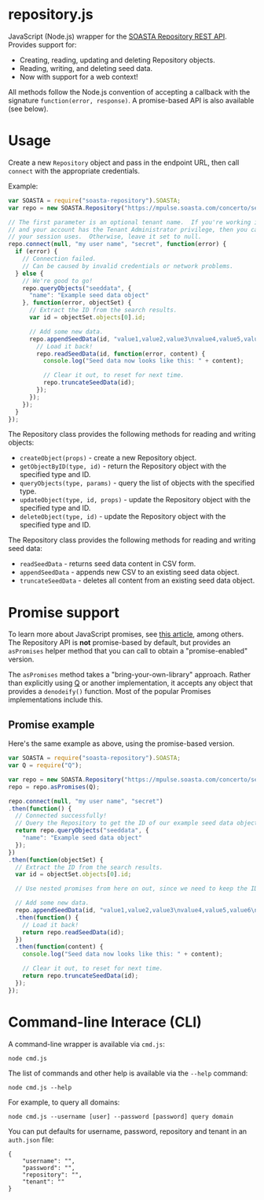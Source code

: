 # repository.js
JavaScript (Node.js) wrapper for the [SOASTA Repository REST API](http://cdn.soasta.com/productresource/api/repository_api/index.html).  Provides support for:

* Creating, reading, updating and deleting Repository objects.
* Reading, writing, and deleting seed data.
* Now with support for a web context!

All methods follow the Node.js convention of accepting a callback with the signature `function(error, response)`.  A promise-based API is also available (see below).

# Usage
Create a new `Repository` object and pass in the endpoint URL, then call `connect` with the appropriate credentials.

Example:
```JavaScript
var SOASTA = require("soasta-repository").SOASTA;
var repo = new SOASTA.Repository("https://mpulse.soasta.com/concerto/services/rest/RepositoryService/v1");

// The first parameter is an optional tenant name.  If you're working in a multi-tenant environment,
// and your account has the Tenant Administrator privilege, then you can use this to control which tenant
// your session uses.  Otherwise, leave it set to null.
repo.connect(null, "my user name", "secret", function(error) {
  if (error) {
    // Connection failed.
    // Can be caused by invalid credentials or network problems.
  } else {
    // We're good to go!
    repo.queryObjects("seeddata", {
      "name": "Example seed data object"
    }, function(error, objectSet) {
      // Extract the ID from the search results.
      var id = objectSet.objects[0].id;

      // Add some new data.
      repo.appendSeedData(id, "value1,value2,value3\nvalue4,value5,value6\nvalue7,value8,value9", function(error) {
        // Load it back!
        repo.readSeedData(id, function(error, content) {
          console.log("Seed data now looks like this: " + content);

          // Clear it out, to reset for next time.
          repo.truncateSeedData(id);
        });
      });
    });
  }
});
```

The Repository class provides the following methods for reading and writing objects:

* `createObject(props)` - create a new Repository object.
* `getObjectByID(type, id)` - return the Repository object with the specified type and ID.
* `queryObjects(type, params)` - query the list of objects with the specified type.
* `updateObject(type, id, props)` - update the Repository object with the specified type and ID.
* `deleteObject(type, id)` - update the Repository object with the specified type and ID.

The Repository class provides the following methods for reading and writing seed data:

* `readSeedData` - returns seed data content in CSV form.
* `appendSeedData` - appends new CSV to an existing seed data object.
* `truncateSeedData` - deletes all content from an existing seed data object.

# Promise support
To learn more about JavaScript promises, see [this article](http://www.html5rocks.com/en/tutorials/es6/promises/), among others.  The Repository API is **not** promise-based by default, but provides an `asPromises` helper method that you can call to obtain a "promise-enabled" version.

The `asPromises` method takes a "bring-your-own-library" approach.  Rather than explicitly using [Q](https://github.com/kriskowal/q) or another implementation, it accepts any object that provides a `denodeify()` function.  Most of the popular Promises implementations include this.

## Promise example

Here's the same example as above, using the promise-based version.

```JavaScript
var SOASTA = require("soasta-repository").SOASTA;
var Q = require("Q");

var repo = new SOASTA.Repository("https://mpulse.soasta.com/concerto/services/rest/RepositoryService/v1");
repo = repo.asPromises(Q);

repo.connect(null, "my user name", "secret")
.then(function() {
  // Connected successfully!
  // Query the Repository to get the ID of our example seed data object.
  return repo.queryObjects("seeddata", {
    "name": "Example seed data object"
  });
})
.then(function(objectSet) {
  // Extract the ID from the search results.
  var id = objectSet.objects[0].id;

  // Use nested promises from here on out, since we need to keep the ID in scope.

  // Add some new data.
  repo.appendSeedData(id, "value1,value2,value3\nvalue4,value5,value6\nvalue7,value8,value9")
  .then(function() {
    // Load it back!
    return repo.readSeedData(id);
  })
  .then(function(content) {
    console.log("Seed data now looks like this: " + content);

    // Clear it out, to reset for next time.
    return repo.truncateSeedData(id);
  });
});
```

# Command-line Interace (CLI)

A command-line wrapper is available via `cmd.js`:

    node cmd.js

The list of commands and other help is available via the `--help` command:

    node cmd.js --help

For example, to query all domains:

    node cmd.js --username [user] --password [password] query domain

You can put defaults for username, password, repository and tenant in an `auth.json` file:

```
{
	"username": "",
	"password": "",
	"repository": "",
    "tenant": ""
}
```
